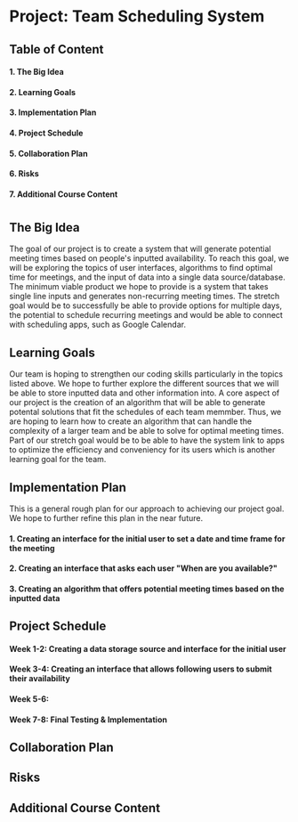# **Project: Team Scheduling System**

## **Table of Content**
#### 1. The Big Idea
#### 2. Learning Goals
#### 3. Implementation Plan
#### 4. Project Schedule
#### 5. Collaboration Plan
#### 6. Risks
#### 7. Additional Course Content
 
#       
    

## **The Big Idea**

The goal of our project is to create a system that will generate potential meeting times based on people's inputted availability. To reach this goal, we will be exploring the topics of user interfaces, algorithms to find optimal time for meetings, and the input of data into a single data source/database. The minimum viable product we hope to provide is a system that takes single line inputs and generates non-recurring meeting times. The stretch goal would be to successfully be able to provide options for multiple days, the potential to schedule recurring meetings and would be able to connect with scheduling apps, such as Google Calendar. 

##     

## **Learning Goals**
Our team is hoping to strengthen our coding skills particularly in the topics listed above. We hope to further explore the different sources that we will be able to store inputted data and other information into. A core aspect of our project is the creation of an algorithm that will be able to generate potental solutions that fit the schedules of each team memmber. Thus, we are hoping to learn how to create an algorithm that can handle the complexity of a larger team and be able to solve for optimal meeting times. Part of our stretch goal would be to be able to have the system link to apps to optimize the efficiency and conveniency for its users which is another learning goal for the team. 

##

## **Implementation Plan**

This is a general rough plan for our approach to achieving our project goal. We hope to further refine this plan in the near future. 
#### 1. Creating an interface for the initial user to set a date and time frame for the meeting
#### 2. Creating an interface that asks each user "When are you available?"
#### 3. Creating an algorithm that offers potential meeting times based on the inputted data

##

## **Project Schedule**

#### Week 1-2: Creating a data storage source and interface for the initial user
#### Week 3-4: Creating an interface that allows following users to submit their availability
#### Week 5-6:
#### Week 7-8: Final Testing & Implementation

##

## **Collaboration Plan**

##

## **Risks**

##

## **Additional Course Content**






